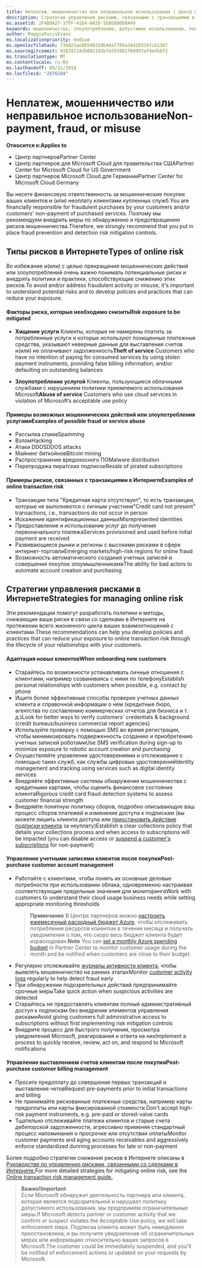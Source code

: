 ```yaml
---
title: Неплатеж, мошенничество или неправильное использование | Центр партнеров
description: Стратегии управления рисками, связанными с транзакциями в Интернете, включая неоплату клиентом товаров и услуг, мошеннические действия или злоупотребление.
ms.assetid: 2F4B9A27-37FF-41E4-8A26-5EAE88DD8A49
keywords: мошенничество, злоупотребление, допустимое использование, политика допустимого использования, неоплата, клиент не платит по счетам, риски в Интернете, хищение услуги, злоупотребление услугой, приостановка подписки,
author: MaggiePucciEvans
ms.localizationpriority: medium
ms.openlocfilehash: 73e823ae0b5d0254b44af789a3d4203247cb1367
ms.sourcegitcommit: 92629114d5081103bfe555081f69997af4ed56f2
ms.translationtype: MT
ms.contentlocale: ru-RU
ms.lasthandoff: 08/31/2018
ms.locfileid: "2876284"
---
```

# <a name="non-payment-fraud-or-misuse"></a><span data-ttu-id="9aabd-104">Неплатеж, мошенничество или неправильное использование</span><span class="sxs-lookup"><span data-stu-id="9aabd-104">Non-payment, fraud, or misuse</span></span>

**<span data-ttu-id="9aabd-105">Относится к:</span><span class="sxs-lookup"><span data-stu-id="9aabd-105">Applies to</span></span>**

-  <span data-ttu-id="9aabd-106">Центр партнеров</span><span class="sxs-lookup"><span data-stu-id="9aabd-106">Partner Center</span></span>
-  <span data-ttu-id="9aabd-107">Центр партнеров для Microsoft Cloud для правительства США</span><span class="sxs-lookup"><span data-stu-id="9aabd-107">Partner Center for Microsoft Cloud for US Government</span></span>
-  <span data-ttu-id="9aabd-108">Центр партнеров Microsoft Cloud для Германии</span><span class="sxs-lookup"><span data-stu-id="9aabd-108">Partner Center for Microsoft Cloud Germany</span></span>

<span data-ttu-id="9aabd-109">Вы несете финансовую ответственность за мошеннические покупки ваших клиентов и (или) неоплату клиентами купленных служб.</span><span class="sxs-lookup"><span data-stu-id="9aabd-109">You are financially responsible for fraudulent purchases by your customers and/or customers' non-payment of purchased services.</span></span> <span data-ttu-id="9aabd-110">Поэтому мы рекомендуем внедрить меры по обнаружению и предотвращению рисков мошенничества.</span><span class="sxs-lookup"><span data-stu-id="9aabd-110">Therefore, we strongly recommend that you put in place fraud prevention and detection risk mitigation controls.</span></span>

## <a name="types-of-online-risk"></a><span data-ttu-id="9aabd-111">Типы рисков в Интернете</span><span class="sxs-lookup"><span data-stu-id="9aabd-111">Types of online risk</span></span>

<span data-ttu-id="9aabd-112">Во избежание и(или) с целью прекращения мошеннических действий или злоупотреблений очень важно понимать потенциальные риски и внедрять политики и практики, способствующие снижению этих рисков.</span><span class="sxs-lookup"><span data-stu-id="9aabd-112">To avoid and/or address fraudulent activity or misuse, it's important to understand potential risks and to develop policies and practices that can reduce your exposure.</span></span>

#### <a name="risk-exposure-to-be-mitigated"></a><span data-ttu-id="9aabd-113">Факторы риска, которые необходимо снизить</span><span class="sxs-lookup"><span data-stu-id="9aabd-113">Risk exposure to be mitigated</span></span>

- <span data-ttu-id="9aabd-114">**Хищение услуги** Клиенты, которые не намерены платить за потребленные услуги и которые используют похищенные платежные средства, указывают неверные данные для выставления счетов и(или) не оплачивают задолженность</span><span class="sxs-lookup"><span data-stu-id="9aabd-114">**Theft of service** Customers who have no intention of paying for consumed services by using stolen payment instruments, providing false billing information, and/or defaulting on outstanding balances</span></span>

- <span data-ttu-id="9aabd-115">**Злоупотребление услугой** Клиенты, пользующиеся облачными службами с нарушением политики приемлемого использования Microsoft</span><span class="sxs-lookup"><span data-stu-id="9aabd-115">**Abuse of service** Customers who use cloud services in violation of Microsoft’s acceptable use policy</span></span>

#### <a name="examples-of-possible-fraud-or-service-abuse"></a><span data-ttu-id="9aabd-116">Примеры возможных мошеннических действий или злоупотребления услугами</span><span class="sxs-lookup"><span data-stu-id="9aabd-116">Examples of possible fraud or service abuse</span></span>
- <span data-ttu-id="9aabd-117">Рассылка спама</span><span class="sxs-lookup"><span data-stu-id="9aabd-117">Spamming</span></span>
- <span data-ttu-id="9aabd-118">Взлом</span><span class="sxs-lookup"><span data-stu-id="9aabd-118">Hacking</span></span>
- <span data-ttu-id="9aabd-119">Атаки DDOS</span><span class="sxs-lookup"><span data-stu-id="9aabd-119">DDOS attacks</span></span>
- <span data-ttu-id="9aabd-120">Майнинг биткойнов</span><span class="sxs-lookup"><span data-stu-id="9aabd-120">Bitcoin mining</span></span>
- <span data-ttu-id="9aabd-121">Распространение вредоносного ПО</span><span class="sxs-lookup"><span data-stu-id="9aabd-121">Malware distribution</span></span>
- <span data-ttu-id="9aabd-122">Перепродажа пиратских подписок</span><span class="sxs-lookup"><span data-stu-id="9aabd-122">Resale of pirated subscriptions</span></span> 

#### <a name="examples-of-online-transaction-risk"></a><span data-ttu-id="9aabd-123">Примеры рисков, связанных с транзакциями в Интернете</span><span class="sxs-lookup"><span data-stu-id="9aabd-123">Examples of online transaction risk</span></span>
- <span data-ttu-id="9aabd-124">Транзакции типа "Кредитная карта отсутствует", то есть транзакции, которые не выполняются с личным участием</span><span class="sxs-lookup"><span data-stu-id="9aabd-124">"Credit card not present" transactions, i.e., transactions do not occur in person</span></span>
- <span data-ttu-id="9aabd-125">Искажение идентификационных данных</span><span class="sxs-lookup"><span data-stu-id="9aabd-125">Misrepresented identities</span></span>
- <span data-ttu-id="9aabd-126">Предоставление и использование услуг до получения первоначального платежа</span><span class="sxs-lookup"><span data-stu-id="9aabd-126">Services provisioned and used before initial payment are received</span></span>
- <span data-ttu-id="9aabd-127">Развивающиеся рынки и регионы с высокими рисками в сфере интернет-торговли</span><span class="sxs-lookup"><span data-stu-id="9aabd-127">Emerging markets/high-risk regions for online fraud</span></span>
- <span data-ttu-id="9aabd-128">Возможность автоматического создания учетных записей и совершения покупок злоумышленниками</span><span class="sxs-lookup"><span data-stu-id="9aabd-128">The ability for bad actors to automate account creation and purchasing</span></span>

## <a name="strategies-for-managing-online-risk"></a><span data-ttu-id="9aabd-129">Стратегии управления рисками в Интернете</span><span class="sxs-lookup"><span data-stu-id="9aabd-129">Strategies for managing online risk</span></span>

<span data-ttu-id="9aabd-130">Эти рекомендации помогут разработать политики и методы, снижающие ваши риски в связи со сделками в Интернете на протяжении всего жизненного цикла ваших взаимоотношений с клиентами.</span><span class="sxs-lookup"><span data-stu-id="9aabd-130">These recommendations can help you develop policies and practices that can reduce your exposure to online transaction risk through the lifecycle of your relationships with your customers.</span></span>  

#### <a name="when-onboarding-new-customers"></a><span data-ttu-id="9aabd-131">Адаптация новых клиентов</span><span class="sxs-lookup"><span data-stu-id="9aabd-131">When onboarding new customers</span></span>
- <span data-ttu-id="9aabd-132">Старайтесь по возможности устанавливать личные отношения с клиентами, например созваниваясь с ними по телефону</span><span class="sxs-lookup"><span data-stu-id="9aabd-132">Establish personal relationships with customers when possible, e.g. contact by phone</span></span>
- <span data-ttu-id="9aabd-133">Ищите более эффективные способы проверки учетных данных клиента и справочной информации о нем (кредитные бюро, агентства по составлению коммерческих отчетов для бизнеса и т. д.)</span><span class="sxs-lookup"><span data-stu-id="9aabd-133">Look for better ways to verify customers' credentials & background (credit bureaus/business commercial report agencies)</span></span> 
- <span data-ttu-id="9aabd-134">Используйте проверку с помощью SMS во время регистрации, чтобы минимизировать подверженность созданию и приобретению учетных записей роботами</span><span class="sxs-lookup"><span data-stu-id="9aabd-134">Use SMS verification during sign-up to minimize exposure to robotic account creation and purchasing</span></span>
- <span data-ttu-id="9aabd-135">Осуществляйте управление удостоверениями и отслеживание с помощью таких служб, как службы цифровых удостоверений</span><span class="sxs-lookup"><span data-stu-id="9aabd-135">Identity management and tracking using services such as digital identity services</span></span>
- <span data-ttu-id="9aabd-136">Внедряйте эффективные системы обнаружения мошенничества с кредитными картами, чтобы оценить финансовое состояние клиента</span><span class="sxs-lookup"><span data-stu-id="9aabd-136">Rigorous credit card fraud detection systems to assess customer financial strength</span></span>
- <span data-ttu-id="9aabd-137">Внедряйте понятную политику сборов, подробно описывающую ваш процесс сборов платежей и изменение доступа к подпискам (вы можете лишить клиента доступа или [приостановить действие подписки клиента](suspend-a-subscription.md) за неуплату)</span><span class="sxs-lookup"><span data-stu-id="9aabd-137">Establish a clear collections policy that details your collections process and when access to subscriptions will be impacted (you can disable access or [suspend a customer's subscriptions](suspend-a-subscription.md) for non-payment)</span></span>

#### <a name="post-purchase-customer-account-management"></a><span data-ttu-id="9aabd-138">Управление учетными записями клиентов после покупки</span><span class="sxs-lookup"><span data-stu-id="9aabd-138">Post-purchase customer account management</span></span>
- <span data-ttu-id="9aabd-139">Работайте с клиентами, чтобы понять их основные деловые потребности при использовании облака, одновременно настраивая соответствующие предельные значения для мониторинга</span><span class="sxs-lookup"><span data-stu-id="9aabd-139">Work with customers to understand their cloud usage business needs while setting appropriate monitoring thresholds</span></span>
    ><span data-ttu-id="9aabd-140">**Примечание** В Центре партнеров можно [настроить ежемесячный расходный бюджет Azure](set-an-azure-spending-budget-for-your-customers.md), чтобы отслеживать потребление ресурсов клиентом в течение месяца и получать уведомления о том, что скоро весь бюджет клиента будет израсходован.</span><span class="sxs-lookup"><span data-stu-id="9aabd-140">**Note** You can [set a monthly Azure spending budget](set-an-azure-spending-budget-for-your-customers.md) in Partner Center to monitor customer usage during the month and be notified when customers are close to their budget.</span></span>
- <span data-ttu-id="9aabd-141">Регулярно отслеживайте [журналы активности клиента](activity-logs.md), чтобы выявлять мошенничество на ранних этапах</span><span class="sxs-lookup"><span data-stu-id="9aabd-141">Monitor [customer activity logs](activity-logs.md) regularly to help detect fraud early</span></span>
- <span data-ttu-id="9aabd-142">При обнаружении подозрительных действий предпринимайте срочные меры</span><span class="sxs-lookup"><span data-stu-id="9aabd-142">Take quick action when suspicious activities are detected</span></span>
- <span data-ttu-id="9aabd-143">Старайтесь не предоставлять клиентам полный административный доступ к подпискам без внедрения элементов управления рисками</span><span class="sxs-lookup"><span data-stu-id="9aabd-143">Avoid giving customers full administrative access to subscriptions without first implementing risk mitigation controls</span></span>
- <span data-ttu-id="9aabd-144">Внедрите процесс для быстрого получения, просмотра уведомлений Microsoft, реагирования и ответа на них</span><span class="sxs-lookup"><span data-stu-id="9aabd-144">Implement a process to quickly receive, review, act on, and respond to Microsoft notifications</span></span>

#### <a name="post-purchase-customer-billing-management"></a><span data-ttu-id="9aabd-145">Управление выставлением счетов клиентам после покупки</span><span class="sxs-lookup"><span data-stu-id="9aabd-145">Post-purchase customer billing management</span></span>
- <span data-ttu-id="9aabd-146">Просите предоплату до совершения первых транзакций и выставления четов</span><span class="sxs-lookup"><span data-stu-id="9aabd-146">Request pre-payments prior to initial transactions and billing</span></span> 
- <span data-ttu-id="9aabd-147">Не принимайте рискованные платежные средства, например карты предоплаты или карты фиксированной стоимости.</span><span class="sxs-lookup"><span data-stu-id="9aabd-147">Don't accept high-risk payment instruments, e.g. pre-paid or stored-value cards</span></span>
- <span data-ttu-id="9aabd-148">Тщательно отслеживайте платежи клиентов и старые счета дебиторской задолженности, агрессивно применяя стандартный процесс напоминания о просрочке или отсутствии оплаты</span><span class="sxs-lookup"><span data-stu-id="9aabd-148">Monitor customer payments and aging accounts receivables and aggressively enforce standardized dunning processes for late or non-payment</span></span>

<span data-ttu-id="9aabd-149">Более подробно стратегии снижения рисков в Интернете описаны в [Руководстве по управлению рисками, связанными со сделками в Интернете.](https://assets.windowsphone.com/7d885238-e13b-4f10-a682-3d5adacd2859/CSP-PartnerRiskGuide-APSFinal_InvariantCulture_Default.zip)</span><span class="sxs-lookup"><span data-stu-id="9aabd-149">For more detailed strategies for mitigating online risk, see the [Online transaction risk management guide.](https://assets.windowsphone.com/7d885238-e13b-4f10-a682-3d5adacd2859/CSP-PartnerRiskGuide-APSFinal_InvariantCulture_Default.zip)</span></span>

>**<span data-ttu-id="9aabd-150">Важно!</span><span class="sxs-lookup"><span data-stu-id="9aabd-150">Important</span></span>**<br>
<span data-ttu-id="9aabd-151">Если Microsoft обнаружит деятельность партнера или клиента, которая является подозрительной и нарушает политику допустимого использования, мы предпримем ограничительные меры.</span><span class="sxs-lookup"><span data-stu-id="9aabd-151">If Microsoft detects partner or customer activity that we confirm or suspect violates the Acceptable Use policy, we will take enforcement steps.</span></span> <span data-ttu-id="9aabd-152">Подписка клиента может быть немедленно приостановлена, и вы получите уведомление об ограничительных мерах или информацию относительно ваших запросов в Microsoft.</span><span class="sxs-lookup"><span data-stu-id="9aabd-152">The customer could be immediately suspended, and you'll be notified of enforcement actions or updated on your requests by Microsoft.</span></span>

 

 



